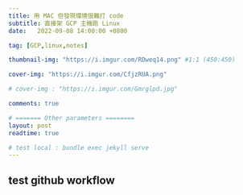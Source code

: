 ```yaml
---
title: 用 MAC 但發現環境很難打 code
subtitle: 直接架 GCP 主機跑 Linux
date:   2022-09-08 14:00:00 +0800

tag: [GCP,linux,notes]

thumbnail-img: "https://i.imgur.com/RDweq14.png" #1:1 (450:450)

cover-img: "https://i.imgur.com/CfjzRUA.png"

# cover-img : "https://i.imgur.com/Gmrglpd.jpg"

comments: true

# ======= Other parameters ========
layout: post
readtime: true

# test local : bundle exec jekyll serve
---
```


## test github workflow